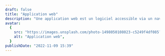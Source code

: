 ```yaml
---
draft: false
title: "Application web"
description: "Une application web est un logiciel accessible via un navigateur internet. Contrairement à un site web traditionnel, elle offre des fonctionnalités interactives poussées et est souvent utilisée pour répondre à des besoins spécifiques : gestion de données, automatisation de tâches, interfaces utilisateurs avancées... Que ce soit pour optimiser un processus métier, améliorer la productivité ou proposer un nouveau service, l'application web est une solution moderne et performante pour répondre à des enjeux stratégiques."
avatar:
  {
    src: "https://images.unsplash.com/photo-1498050108023-c5249f4df085?ixlib=rb-4.0.3&ixid=M3wxMjA3fDB8MHxwaG90by1wYWdlfHx8fGVufDB8fHx8fA%3D%3D&auto=format&fit=crop&w=2944&q=80",
    alt: "Application web",
  }
publishDate: "2022-11-09 15:39"
---
```

